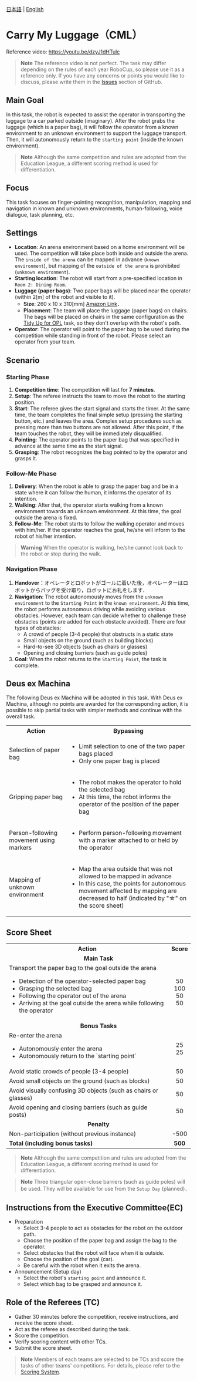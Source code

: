 [日本語](./cml_ja.md) | [English](./cml_en.md)

# Carry My Luggage（CML）

Reference video: https://youtu.be/dzyJ1dHTulc

> **Note**
> The reference video is not perfect. The task may differ depending on the rules of each year RoboCup, so please use it as a reference only.
> If you have any concerns or points you would like to discuss, please write them in the [Issues](https://github.com/RoboCupAtHomeJP/Rule2023/issues) section of GitHub.


## Main Goal

In this task, the robot is expected to assist the operator in transporting the luggage to a car parked outside (imaginary). After the robot grabs the luggage (which is a paper bag), it will follow the operator from a known environment to an unknown environment to support the luggage transport. Then, it will autonomously return to the `starting point` (inside the known environment).

> **Note**
> Although the same competition and rules are adopted from the Education League, a different scoring method is used for differentiation.


## Focus

This task focuses on finger-pointing recognition, manipulation, mapping and navigation in known and unknown environments, human-following, voice dialogue, task planning, etc.


## Settings

- **Location**: An arena environment based on a home environment will be used. The competition will take place both inside and outside the arena. The `inside of the arena` can be mapped in advance (`known environment`), but mapping of the `outside of the arena` is prohibited (`unknown environment`).
- **Starting location**: The robot will start from a pre-specified location in `Room 2: Dining Room`.
- **Luggage (paper bags)**: Two paper bags will be placed near the operator (within 2\[m\] of the robot and visible to it).
  <!-- - [荷物(バッグ)](https://www.amazon.co.jp/gp/product/B07T52SRRN/ref=ppx_yo_dt_b_asin_title_o00_s00?ie=UTF8&psc=1)には，200×240×90[mm]のものを使用します．-->
  - **Size**: 260 x 10 x 310\[mm\] [Amazon Link](https://www.amazon.co.jp/dp/B0173OZPSW/?th=1)．
  - **Placement**: The team will place the luggage (paper bags) on chairs. The bags will be placed on chairs in the same configuration as the [Tidy Up for OPL](./tu_en.md#object-category-and-placement-goal) task, so they don't overlap with the robot's path.
- **Operator**: The operator will point to the paper bag to be used during the competition while standing in front of the robot. Please select an operator from your team.


## Scenario

### Starting Phase

1. **Competition time**: The competition will last for **7 minutes**.
1. **Setup**: The referee instructs the team to move the robot to the starting position.
1. **Start**: The referee gives the start signal and starts the timer. At the same time, the team completes the final simple setup (pressing the starting button, etc.) and leaves the area. Complex setup procedures such as pressing more than two buttons are not allowed. After this point, if the team touches the robot, they will be immediately disqualified.
1. **Pointing**: The operator points to the paper bag that was specified in advance at the same time as the start signal.
1. **Grasping**:  The robot recognizes the bag pointed to by the operator and grasps it.

### Follow-Me Phase

1. **Delivery**: When the robot is able to grasp the paper bag and be in a state where it can follow the human, it informs the operator of its intention.
1. **Walking**: After that, the operator starts walking from a known environment towards an unknown environment. At this time, the goal outside the arena is fixed.
1. **Follow-Me**: The robot starts to follow the walking operator and moves with him/her. If the operator reaches the goal, he/she will inform to the robot of his/her intention.

> **Warning**
> When the operator is walking, he/she cannot look back to the robot or stop during the walk.

### Navigation Phase

1. **Handover**：オペレータとロボットがゴールに着いた後，オペレーターはロボットからバッグを受け取り，ロボットにお礼をします．
1. **Navigation**: The robot autonomously moves from the `unknown environment` to the `Starting Point` in the `known environment`. At this time, the robot performs autonomous driving while avoiding various obstacles. However, each team can decide whether to challenge these obstacles (points are added for each obstacle avoided). There are four types of obstacles:
   - A crowd of people (3-4 people) that obstructs in a static state
   - Small objects on the ground (such as building blocks)
   - Hard-to-see 3D objects (such as chairs or glasses)
   - Opening and closing barriers (such as guide poles)
1. **Goal**: When the robot returns to the `Starting Point`, the task is complete.


## Deus ex Machina

The following Deus ex Machina will be adopted in this task. With Deus ex Machina, although no points are awarded for the corresponding action, it is possible to skip partial tasks with simpler methods and continue with the overall task.

<table>
  <tr>
    <th> <b>Action<b> </th>
    <th> <b>Bypassing<b> </th>
  </tr>
  <tr>
    <td> Selection of paper bag </td>
    <td>
      <ul>
        <li> Limit selection to one of the two paper bags placed </li>
        <li> Only one paper bag is placed </li>
      </ul> 
    </td>
  </tr>
   <tr>
    <td> Gripping paper bag </td>
    <td>
      <ul>
        <li> The robot makes the operator to hold the selected bag </li>
        <li> At this time, the robot informs the operator of the position of the paper bag </li>
      </ul> 
    </td>
  </tr>
  <tr>
    <td> Person-following movement using markers </td>
    <td>
      <ul>
        <li> Perform person-following movement with a marker attached to or held by the operator </li>
      </ul> 
    </td>
  </tr>
   <tr>
    <td> Mapping of unknown environment </td>
    <td>
      <ul>
        <li> Map the area outside that was not allowed to be mapped in advance </li>
        <li> In this case, the points for autonomous movement affected by mapping are decreased to half (indicated by "☆" on the score sheet) </li>
      </ul> 
    </td>
  </tr>
</table>


## Score Sheet

<table>
  <tr>
    <th> <b>Action</b> </th>
    <th> <b>Score</b> </th>
  </tr>
  <tr>
    <td colspan="2" align="center"> <b>Main Task</b> </td>
  </tr>
  <tr>
    <td> Transport the paper bag to the goal outside the arena <br> 
      <ul>
        <li> Detection of the operator-selected paper bag </li>
        <li> Grasping the selected bag </li>
        <li> Following the operator out of the arena </li>
        <li> Arriving at the goal outside the arena while following the operator </li>
      </ul> 
    </td>
<!--     <td> 250 <br> 
      <ul  style="list-style: none;">
        <li> 50 </li>
        <li> 100 </li>
        <li> 50 </li>
        <li> 50 </li>
      </ul> 
    </td> -->
    <td align="center"> <!-- 250 <br> --> 50 <br> 100 <br> 50 <br> 50 </td>
  </tr>
  <tr>
    <td colspan="2" align="center"> <b>Bonus Tasks</b> </td>
  </tr>
  <tr>
    <td> Re-enter the arena
      <ul>
        <li> Autonomously enter the arena </li>
        <li> Autonomously return to the `starting point` </li>
    </td>
    <td align="center"> <!-- 50 <br> --> 25 <br> 25 </td>
  </tr>
  <tr>
    <td> Avoid static crowds of people (3-4 people) <br> </td>
    <td align="center"> 50 </td>
  </tr>
  <tr>
    <td> Avoid small objects on the ground (such as blocks) <br> </td>
    <td align="center"> 50 </td>
  </tr>
  <tr>
    <td> Avoid visually confusing 3D objects (such as chairs or glasses) <br> </td>
    <td align="center"> 50 </td>
  </tr>
  <tr>
    <td> Avoid opening and closing barriers (such as guide posts) <br> </td>
    <td align="center"> 50 </td>
  </tr>
  <tr>
    <td colspan="2" align="center"> <b>Penalty</b> </td>
  </tr>
  <tr>
    <td> Non-participation (without previous instance) </td>
    <td align="center"> -500 </td>
  </tr>
  <tr>
    <td> <b>Total (including bonus tasks)</b> </td>
    <td align="center"> <b>500</b> </td>
  </tr>
</table>


> **Note**
> Although the same competition and rules are adopted from the Education League, a different scoring method is used for differentiation.

> **Note**
> Three triangular open-close barriers (such as guide poles) will be used. They will be available for use from the `Setup Day` (planned)．


## Instructions from the Executive Committee(EC)

- Preparation
  - Select 3-4 people to act as obstacles for the robot on the outdoor path.
  - Choose the position of the paper bag and assign the bag to the operator.
  - Select obstacles that the robot will face when it is outside.
  - Choose the position of the goal (car).
  - Be careful with the robot when it exits the arena.
- Announcement (Setup day)
  - Select the robot's `starting point` and announce it.
  - Select which bag to be grasped and announce it.


## Role of the Referees (TC)

- Gather 30 minutes before the competition, receive instructions, and receive the score sheet.
- Act as the referee as described during the task.
- Score the competition.
- Verify scoring content with other TCs.
- Submit the score sheet.

> **Note**
> Members of each teams are selected to be TCs and score the tasks of other teams' competitions. For details, please refer to the [Scoring System](./gr_en.md#scoring-system).
